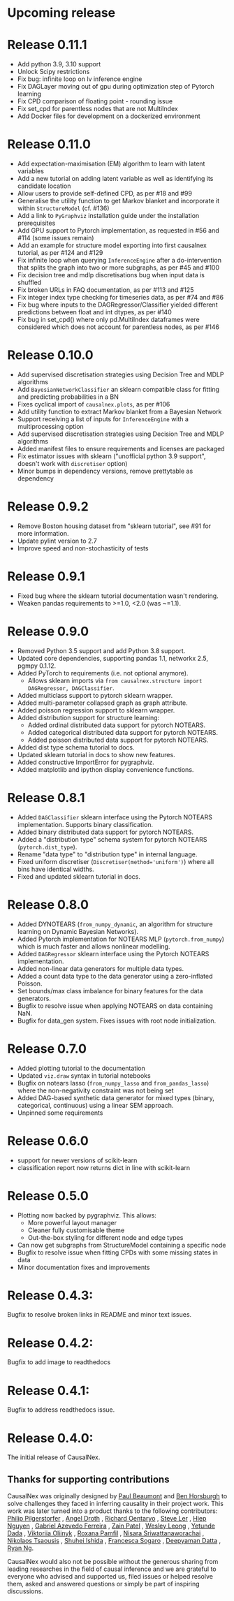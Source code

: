 # Upcoming release

# Release 0.11.1

* Add python 3.9, 3.10 support
* Unlock Scipy restrictions
* Fix bug: infinite loop on lv inference engine
* Fix DAGLayer moving out of gpu during optimization step of Pytorch learning
* Fix CPD comparison of floating point - rounding issue
* Fix set_cpd for parentless nodes that are not MultiIndex
* Add Docker files for development on a dockerized environment  

# Release 0.11.0
* Add expectation-maximisation (EM) algorithm to learn with latent variables
* Add a new tutorial on adding latent variable as well as identifying its candidate location
* Allow users to provide self-defined CPD, as per #18 and #99
* Generalise the utility function to get Markov blanket and incorporate it within `StructureModel` (cf. #136)
* Add a link to `PyGraphviz` installation guide under the installation prerequisites
* Add GPU support to Pytorch implementation, as requested in #56 and #114 (some issues remain)
* Add an example for structure model exporting into first causalnex tutorial, as per #124 and #129
* Fix infinite loop when querying `InferenceEngine` after a do-intervention that splits
  the graph into two or more subgraphs, as per #45 and #100
* Fix decision tree and mdlp discretisations bug when input data is shuffled
* Fix broken URLs in FAQ documentation, as per #113 and #125
* Fix integer index type checking for timeseries data, as per #74 and #86
* Fix bug where inputs to the DAGRegressor/Classifier yielded different predictions between float and int dtypes, as per #140
* Fix bug in set_cpd() where only pd.MultiIndex dataframes were considered which does not account for parentless nodes, as per #146

# Release 0.10.0
* Add supervised discretisation strategies using Decision Tree and MDLP algorithms
* Add `BayesianNetworkClassifier` an sklearn compatible class for fitting and predicting probabilities in a BN
* Fixes cyclical import of `causalnex.plots`, as per #106
* Add utility function to extract Markov blanket from a Bayesian Network
* Support receiving a list of inputs for `InferenceEngine` with a multiprocessing option
* Add supervised discretisation strategies using Decision Tree and MDLP algorithms
* Added manifest files to ensure requirements and licenses are packaged
* Fix estimator issues with sklearn ("unofficial python 3.9 support", doesn't work with `discretiser` option)
* Minor bumps in dependency versions, remove prettytable as dependency

# Release 0.9.2
* Remove Boston housing dataset from "sklearn tutorial", see #91 for more information.
* Update pylint version to 2.7
* Improve speed and non-stochasticity of tests

# Release 0.9.1
* Fixed bug where the sklearn tutorial documentation wasn't rendering.
* Weaken pandas requirements to >=1.0, <2.0 (was ~=1.1).

# Release 0.9.0
* Removed Python 3.5 support and add Python 3.8 support.
* Updated core dependencies, supporting pandas 1.1, networkx 2.5, pgmpy 0.1.12.
* Added PyTorch to requirements (i.e. not optional anymore).
  * Allows sklearn imports via `from causalnex.structure import DAGRegressor, DAGClassifier`.
* Added multiclass support to pytorch sklearn wrapper.
* Added multi-parameter collapsed graph as graph attribute.
* Added poisson regression support to sklearn wrapper.
* Added distribution support for structure learning:
  * Added ordinal distributed data support for pytorch NOTEARS.
  * Added categorical distributed data support for pytorch NOTEARS.
  * Added poisson distributed data support for pytorch NOTEARS.
* Added dist type schema tutorial to docs.
* Updated sklearn tutorial in docs to show new features.
* Added constructive ImportError for pygraphviz.
* Added matplotlib and ipython display convenience functions.

# Release 0.8.1

* Added `DAGClassifier` sklearn interface using the Pytorch NOTEARS implementation. Supports binary classification.
* Added binary distributed data support for pytorch NOTEARS.
* Added a "distribution type" schema system for pytorch NOTEARS (`pytorch.dist_type`).
* Rename "data type" to "distribution type" in internal language.
* Fixed uniform discretiser (`Discretiser(method='uniform')`) where all bins have identical widths.
* Fixed and updated sklearn tutorial in docs.

# Release 0.8.0

* Added DYNOTEARS (`from_numpy_dynamic`, an algorithm for structure learning on Dynamic Bayesian Networks).
* Added Pytorch implementation for NOTEARS MLP (`pytorch.from_numpy`) which is much faster and allows nonlinear modelling.
* Added `DAGRegressor` sklearn interface using the Pytorch NOTEARS implementation.
* Added non-linear data generators for multiple data types.
* Added a count data type to the data generator using a zero-inflated Poisson.
* Set bounds/max class imbalance for binary features for the data generators.
* Bugfix to resolve issue when applying NOTEARS on data containing NaN.
* Bugfix for data_gen system. Fixes issues with root node initialization.

# Release 0.7.0

* Added plotting tutorial to the documentation
* Updated `viz.draw` syntax in tutorial notebooks
* Bugfix on notears lasso (`from_numpy_lasso` and `from_pandas_lasso`) where the non-negativity constraint was not being set
* Added DAG-based synthetic data generator for mixed types (binary, categorical, continuous) using a linear SEM approach.
* Unpinned some requirements

# Release 0.6.0

* support for newer versions of scikit-learn
* classification report now returns dict in line with scikit-learn

# Release 0.5.0

* Plotting now backed by pygraphviz. This allows:
   * More powerful layout manager
   * Cleaner fully customisable theme
   * Out-the-box styling for different node and edge types
* Can now get subgraphs from StructureModel containing a specific node
* Bugfix to resolve issue when fitting CPDs with some missing states in data
* Minor documentation fixes and improvements

# Release 0.4.3:

Bugfix to resolve broken links in README and minor text issues.

# Release 0.4.2:

Bugfix to add image to readthedocs

# Release 0.4.1:

Bugfix to address readthedocs issue.

# Release 0.4.0:

The initial release of CausalNex.

## Thanks for supporting contributions

CausalNex was originally designed by [Paul Beaumont](https://www.linkedin.com/in/pbeaumont/) and
[Ben Horsburgh](https://www.linkedin.com/in/benhorsburgh/) to solve challenges they faced in
inferring causality in their project work.
This work was later turned into a product thanks to the following contributors:
[Philip Pilgerstorfer](https://uk.linkedin.com/in/philippilgerstorfer)
, [Angel Droth](https://www.linkedin.com/in/angeldroth/)
, [Richard Oentaryo](https://www.linkedin.com/in/oentaryo/)
, [Steve Ler](https://www.linkedin.com/in/song-lim-steve-ler-380366106/)
, [Hiep Nguyen](https://vn.linkedin.com/in/hiep-nguyen-87b772105)
, [Gabriel Azevedo Ferreira](https://sg.linkedin.com/in/gabriel-azevedo-ferreira-82415810b)
, [Zain Patel](https://www.linkedin.com/in/zain-patel/)
, [Wesley Leong](https://www.linkedin.com/in/wesleyleong/)
, [Yetunde Dada](https://github.com/yetudada)
, [Viktoriia Oliinyk](https://www.linkedin.com/in/victoria-oleynik/)
, [Roxana Pamfil](https://www.linkedin.com/in/roxana-pamfil-1192053b/)
, [Nisara Sriwattanaworachai](https://www.linkedin.com/in/nisara-sriwattanaworachai-795b357/)
, [Nikolaos Tsaousis](https://www.linkedin.com/in/ntsaousis/)
, [Shuhei Ishida](https://www.linkedin.com/in/shuhei-i/)
, [Francesca Sogaro](https://www.linkedin.com/in/francesca-sogaro/)
, [Deepyaman Datta](https://www.linkedin.com/in/deepyaman/)
, [Ryan Ng](https://www.linkedin.com/in/ryannsj/).

CausalNex would also not be possible without the generous sharing from leading researches in the field of causal inference
and we are grateful to everyone who advised and supported us, filed issues or helped resolve them, asked and answered
questions or simply be part of inspiring discussions.
